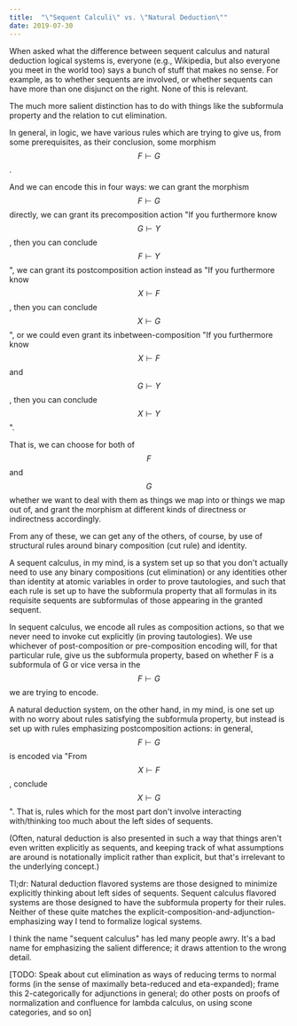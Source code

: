 ```yaml
---
title:  "\"Sequent Calculi\" vs. \"Natural Deduction\""
date: 2019-07-30
---
```

When asked what the difference between sequent calculus and natural deduction logical systems is, everyone (e.g., Wikipedia, but also everyone you meet in the world too) says a bunch of stuff that makes no sense. For example, as to whether sequents are involved, or whether sequents can have more than one disjunct on the right. None of this is relevant.

The much more salient distinction has to do with things like the subformula property and the relation to cut elimination.

In general, in logic, we have various rules which are trying to give us, from some prerequisites, as their conclusion, some morphism $$F \vdash G$$.

And we can encode this in four ways: we can grant the morphism $$F \vdash G$$ directly, we can grant its precomposition action "If you furthermore know $$G \vdash Y$$, then you can conclude $$F \vdash Y$$", we can grant its postcomposition action instead as "If you furthermore know $$X \vdash F$$, then you can conclude $$X \vdash G$$", or we could even grant its inbetween-composition "If you furthermore know $$X \vdash F$$ and $$G \vdash Y$$, then you can conclude $$X \vdash Y$$".

That is, we can choose for both of $$F$$ and $$G$$ whether we want to deal with them as things we map into or things we map out of, and grant the morphism at different kinds of directness or indirectness accordingly.

From any of these, we can get any of the others, of course, by use of structural rules around binary composition (cut rule) and identity.

A sequent calculus, in my mind, is a system set up so that you don't actually need to use any binary compositions (cut elimination) or any identities other than identity at atomic variables in order to prove tautologies, and such that each rule is set up to have the subformula property that all formulas in its requisite sequents are subformulas of those appearing in the granted sequent.

In sequent calculus, we encode all rules as composition actions, so that we never need to invoke cut explicitly (in proving tautologies). We use whichever of post-composition or pre-composition encoding will, for that particular rule, give us the subformula property, based on whether F is a subformula of G or vice versa in the $$F \vdash G$$ we are trying to encode.

A natural deduction system, on the other hand, in my mind, is one set up with no worry about rules satisfying the subformula property, but instead is set up with rules emphasizing postcomposition actions: in general, $$F \vdash G$$ is encoded via "From $$X \vdash F$$, conclude $$X \vdash G$$". That is, rules which for the most part don't involve interacting with/thinking too much about the left sides of sequents.

(Often, natural deduction is also presented in such a way that things aren't even written explicitly as sequents, and keeping track of what assumptions are around is notationally implicit rather than explicit, but that's irrelevant to the underlying concept.)

Tl;dr: Natural deduction flavored systems are those designed to minimize explicitly thinking about left sides of sequents. Sequent calculus flavored systems are those designed to have the subformula property for their rules. Neither of these quite matches the explicit-composition-and-adjunction-emphasizing way I tend to formalize logical systems.

I think the name "sequent calculus" has led many people awry. It's a bad name for emphasizing the salient difference; it draws attention to the wrong detail.

[TODO: Speak about cut elimination as ways of reducing terms to normal forms (in the sense of maximally beta-reduced and eta-expanded); frame this 2-categorically for adjunctions in general; do other posts on proofs of normalization and confluence for lambda calculus, on using scone categories, and so on]